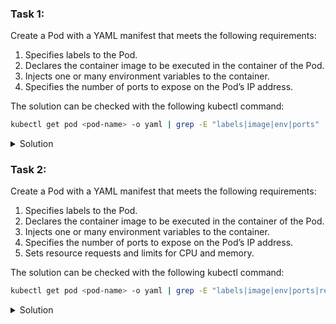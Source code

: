 ### Task 1:

Create a Pod with a YAML manifest that meets the following requirements:
1. Specifies labels to the Pod.
2. Declares the container image to be executed in the container of the Pod.
3. Injects one or many environment variables to the container.
4. Specifies the number of ports to expose on the Pod’s IP address.

The solution can be checked with the following kubectl command:
```bash
kubectl get pod <pod-name> -o yaml | grep -E "labels|image|env|ports"
```

<details>
<summary>Solution</summary>

```yaml
apiVersion: v1
kind: Pod
metadata:
  name: my-pod
  labels:
    app: my-app
    env: test
spec:
  containers:
  - name: my-container
    image: nginx:latest
    env:
    - name: ENV_VAR_1
      value: "value1"
    - name: ENV_VAR_2
      value: "value2"
    ports:
    - containerPort: 80
```

```bash
kubectl apply -f <path-to-manifest>/pod.yaml
```
</details>

### Task 2:

Create a Pod with a YAML manifest that meets the following requirements:
1. Specifies labels to the Pod.
2. Declares the container image to be executed in the container of the Pod.
3. Injects one or many environment variables to the container.
4. Specifies the number of ports to expose on the Pod’s IP address.
5. Sets resource requests and limits for CPU and memory.

The solution can be checked with the following kubectl command:
```bash
kubectl get pod <pod-name> -o yaml | grep -E "labels|image|env|ports|resources"
```

<details>
<summary>Solution</summary>

```yaml
apiVersion: v1
kind: Pod
metadata:
  name: resource-pod
  labels:
    app: resource-app
    tier: frontend
spec:
  containers:
  - name: resource-container
    image: httpd:latest
    env:
    - name: ENV_VAR_1
      value: "value1"
    - name: ENV_VAR_2
      value: "value2"
    ports:
    - containerPort: 80
    resources:
      requests:
        memory: "64Mi"
        cpu: "250m"
      limits:
        memory: "128Mi"
        cpu: "500m"
```

```bash
kubectl apply -f <path-to-manifest>/pod.yaml
```
</details>
